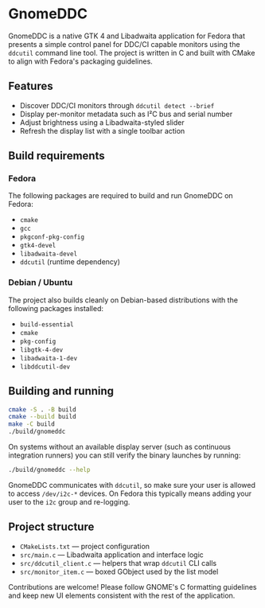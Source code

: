 # GnomeDDC

GnomeDDC is a native GTK 4 and Libadwaita application for Fedora that presents a
simple control panel for DDC/CI capable monitors using the `ddcutil` command line
tool. The project is written in C and built with CMake to align with Fedora's
packaging guidelines.

## Features

- Discover DDC/CI monitors through `ddcutil detect --brief`
- Display per-monitor metadata such as I²C bus and serial number
- Adjust brightness using a Libadwaita-styled slider
- Refresh the display list with a single toolbar action

## Build requirements

### Fedora

The following packages are required to build and run GnomeDDC on Fedora:

- `cmake`
- `gcc`
- `pkgconf-pkg-config`
- `gtk4-devel`
- `libadwaita-devel`
- `ddcutil` (runtime dependency)

### Debian / Ubuntu

The project also builds cleanly on Debian-based distributions with the
following packages installed:

- `build-essential`
- `cmake`
- `pkg-config`
- `libgtk-4-dev`
- `libadwaita-1-dev`
- `libddcutil-dev`

## Building and running

```bash
cmake -S . -B build
cmake --build build
make -C build
./build/gnomeddc
```

On systems without an available display server (such as continuous
integration runners) you can still verify the binary launches by running:

```bash
./build/gnomeddc --help
```

GnomeDDC communicates with `ddcutil`, so make sure your user is allowed to access
`/dev/i2c-*` devices. On Fedora this typically means adding your user to the
`i2c` group and re-logging.

## Project structure

- `CMakeLists.txt` — project configuration
- `src/main.c` — Libadwaita application and interface logic
- `src/ddcutil_client.c` — helpers that wrap `ddcutil` CLI calls
- `src/monitor_item.c` — boxed GObject used by the list model

Contributions are welcome! Please follow GNOME's C formatting guidelines and keep
new UI elements consistent with the rest of the application.
